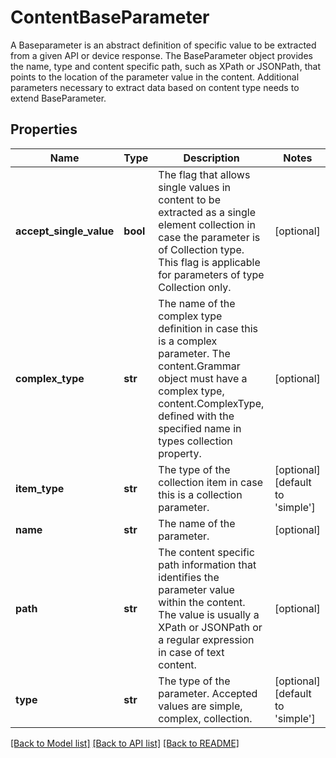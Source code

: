 # ContentBaseParameter

A Baseparameter is an abstract definition of specific value to be extracted from a given API or device response.  The BaseParameter object provides the name, type and content specific path, such as XPath or JSONPath, that points to the location of the parameter value in the content. Additional parameters necessary to extract data based on content type needs to extend BaseParameter. 
## Properties
Name | Type | Description | Notes
------------ | ------------- | ------------- | -------------
**accept_single_value** | **bool** | The flag that allows single values in content to be extracted as a single element collection in case the parameter is of Collection type.  This flag is applicable for parameters of type Collection only.    | [optional] 
**complex_type** | **str** | The name of the complex type definition in case this is a complex parameter. The content.Grammar object must have a complex type, content.ComplexType, defined with the specified name in types collection property.    | [optional] 
**item_type** | **str** | The type of the collection item in case this is a collection parameter.    | [optional] [default to 'simple']
**name** | **str** | The name of the parameter.   | [optional] 
**path** | **str** | The content specific path information that identifies the parameter value within the content. The value is usually a XPath or JSONPath or a regular expression in case of text content.    | [optional] 
**type** | **str** | The type of the parameter. Accepted values are simple, complex, collection.     | [optional] [default to 'simple']

[[Back to Model list]](../README.md#documentation-for-models) [[Back to API list]](../README.md#documentation-for-api-endpoints) [[Back to README]](../README.md)


